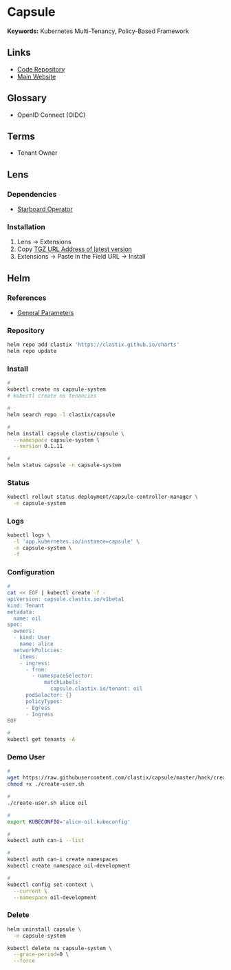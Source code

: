 # Capsule

<!--
https://www.youtube.com/watch?v=lsuK3Wusdbg
https://www.youtube.com/watch?v=H8bzEJN7fj8
https://www.youtube.com/watch?v=HAIHgBJhDEE
-->

**Keywords:** Kubernetes Multi-Tenancy, Policy-Based Framework

## Links

- [Code Repository](https://github.com/clastix/capsule)
- [Main Website](https://capsule.clastix.io/)

## Glossary

- OpenID Connect (OIDC)

## Terms

- Tenant Owner

## Lens

### Dependencies

- [Starboard Operator](#helm)

### Installation

1. Lens -> Extensions
2. Copy [TGZ URL Address of latest version](https://github.com/clastix/capsule-lens-extension/releases)
3. Extensions -> Paste in the Field URL -> Install

## Helm

### References

- [General Parameters](https://github.com/clastix/capsule/tree/master/charts/capsule#general-parameters)

### Repository

```sh
helm repo add clastix 'https://clastix.github.io/charts'
helm repo update
```

### Install

```sh
#
kubectl create ns capsule-system
# kubectl create ns tenancies

#
helm search repo -l clastix/capsule

#
helm install capsule clastix/capsule \
  --namespace capsule-system \
  --version 0.1.11

#
helm status capsule -n capsule-system
```

### Status

```sh
kubectl rollout status deployment/capsule-controller-manager \
  -n capsule-system
```

### Logs

```sh
kubectl logs \
  -l 'app.kubernetes.io/instance=capsule' \
  -n capsule-system \
  -f
```

### Configuration

```sh
#
cat << EOF | kubectl create -f -
apiVersion: capsule.clastix.io/v1beta1
kind: Tenant
metadata:
  name: oil
spec:
  owners:
  - kind: User
    name: alice
  networkPolicies:
    items:
    - ingress:
      - from:
        - namespaceSelector:
            matchLabels:
              capsule.clastix.io/tenant: oil
      podSelector: {}
      policyTypes:
      - Egress
      - Ingress
EOF

#
kubectl get tenants -A
```

### Demo User

```sh
#
wget https://raw.githubusercontent.com/clastix/capsule/master/hack/create-user.sh
chmod +x ./create-user.sh

#
./create-user.sh alice oil

#
export KUBECONFIG='alice-oil.kubeconfig'

#
kubectl auth can-i --list

#
kubectl auth can-i create namespaces
kubectl create namespace oil-development

#
kubectl config set-context \
  --current \
  --namespace oil-development
```

<!--
#
kubectl auth can-i get networkpolicies
kubectl auth can-i create networkpolicies
kubectl auth can-i update networkpolicies
kubectl auth can-i patch networkpolicies
kubectl auth can-i delete networkpolicies
kubectl auth can-i deletecollection networkpolicies

#
kubectl auth can-i get rolebindings
kubectl auth can-i create rolebindings
kubectl auth can-i update rolebindings
kubectl auth can-i patch rolebindings
kubectl auth can-i delete rolebindings
kubectl auth can-i deletecollection rolebindings

#
kubectl auth can-i get roles
kubectl auth can-i create roles
kubectl auth can-i update roles
kubectl auth can-i patch roles
kubectl auth can-i delete roles
kubectl auth can-i deletecollection roles

#
kubectl auth can-i delete ns -n oil-production
kubectl auth can-i get namespaces
kubectl auth can-i get nodes
kubectl auth can-i get persistentvolumes
kubectl auth can-i get tenants
-->

### Delete

```sh
helm uninstall capsule \
  -n capsule-system

kubectl delete ns capsule-system \
  --grace-period=0 \
  --force
```

<!--
https://github.com/gkarthiks/capsule-allow-sa/blob/main/docs/content/general/mtb.md
-->

<!--
```yml
---
apiVersion: capsule.clastix.io/v1beta1
kind: Tenant
metadata:
  name: oil
spec:
  owners:
    - kind: User
      name: alice
  networkPolicies:
    items:
      - ingress:
          - from:
              - namespaceSelector:
                  matchLabels:
                    capsule.clastix.io/tenant: oil
        podSelector: {}
        policyTypes:
          - Egress
          - Ingress

---
apiVersion: capsule.clastix.io/v1alpha1
kind: Tenant
metadata:
  name: team-1
spec:
  limitRanges:
    - limits:
        - max:
            cpu: '1'
            memory: 1Gi
          min:
            cpu: 50m
            memory: 5Mi
          type: Pod
        - default:
            cpu: 200m
            memory: 100Mi
          defaultRequest:
            cpu: 100m
            memory: 10Mi
          max:
            cpu: '1'
            memory: 1Gi
          min:
            cpu: 50m
            memory: 5Mi
          type: Container
        - max:
            storage: 10Gi
          min:
            storage: 1Gi
          type: PersistentVolumeClaim
  namespaceQuota: 3
  networkPolicies:
    - egress:
        - to:
            - ipBlock:
                cidr: 0.0.0.0/0
                except:
                  - 192.168.0.0/12
      ingress:
        - from:
            - namespaceSelector:
                matchLabels:
                  capsule.clastix.io/tenant: team-1
            - podSelector: {}
            - ipBlock:
                cidr: 192.168.0.0/12
      podSelector: {}
      policyTypes:
        - Ingress
        - Egress
  nodeSelector:
    kubernetes.io/os: linux
  owner:
    kind: User
    name: team1-member-1
  resourceQuotas:
    - hard:
        limits.cpu: '8'
        limits.memory: 16Gi
        requests.cpu: '8'
        requests.memory: 16Gi
      scopes:
        - NotTerminating
    - hard:
        pods: '10'
    - hard:
        requests.storage: 100Gi
  storageClasses:
    allowed:
      - default
    allowedRegex: ''
  containerRegistries:
    allowed:
      - docker.io
    allowedRegex: ''
```
-->
